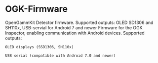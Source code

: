 # OGK-Firmware
OpenGammKit Detector firmware. Supported outputs: OLED SD1306 and SH110x, USB-servial for Android 7 and newer
Firmware for the OGK Inspector, enabling communication with Android devices.
Supported outputs:

    OLED displays (SSD1306, SH110x)

    USB serial (compatible with Android 7.0 and newer)
